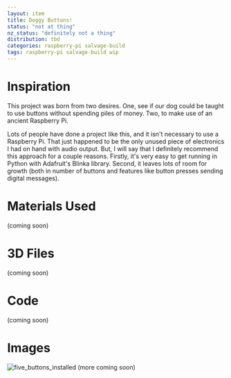 ```yaml
---
layout: item
title: Doggy Buttons!
status: "not at thing"
nz_status: "definitely not a thing"
distribution: tbd
categories: raspberry-pi salvage-build
tags: raspberry-pi salvage-build wip
---
```


# Inspiration
This project was born from two desires.  One, see if our dog could be taught to use buttons without spending piles of money.  Two, to make use of an ancient Raspberry Pi.

Lots of people have done a project like this, and it isn't necessary to use a Raspberry Pi.  That just happened to be the only unused piece of electronics I had on hand with audio output.  But, I will say that I definitely recommend this approach for a couple reasons.  Firstly, it's very easy to get running in Python with Adafruit's Blinka library.  Second, it leaves lots of room for growth (both in number of buttons and features like button presses sending digital messages).

# Materials Used
(coming soon)

# 3D Files
(coming soon)

# Code
(coming soon)

# Images
![five_buttons_installed](https://github.com/cadet702/cadet702.github.io/assets/32227645/ea47f33f-0509-47fb-b939-bc03751dcc1a "five buttons installed")
(more coming soon)
